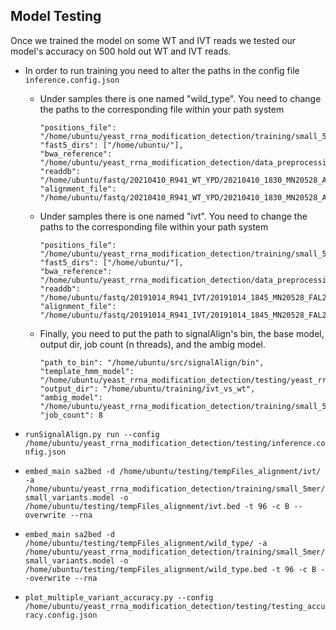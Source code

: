 ## Model Testing

Once we trained the model on some WT and IVT reads we tested our model's accuracy on 500 hold out WT and IVT reads.

* In order to run training you need to alter the paths in the config file `inference.config.json`
    * Under samples there is one named "wild_type". You need to change the paths to the corresponding file within your path system
      ```
      "positions_file": "/home/ubuntu/yeast_rrna_modification_detection/training/small_5mer/yeast_18S_25S_modified.positions",
      "fast5_dirs": ["/home/ubuntu/"],
      "bwa_reference": "/home/ubuntu/yeast_rrna_modification_detection/data_preprocessing/reference/yeast_25S_18S.fa",
      "readdb": "/home/ubuntu/fastq/20210410_R941_WT_YPD/20210410_1830_MN20528_AGN282_f7dbe316/20210410_1830_MN20528_AGN282_f7dbe316.inference.readdb",
      "alignment_file": "/home/ubuntu/fastq/20210410_R941_WT_YPD/20210410_1830_MN20528_AGN282_f7dbe316/20210410_1830_MN20528_AGN282_f7dbe316.2308.sorted.bam",
      ```
    * Under samples there is one named "ivt". You need to change the paths to the corresponding file within your path system
      ```
      "positions_file": "/home/ubuntu/yeast_rrna_modification_detection/training/small_5mer/yeast_18S_25S_canonical.positions",
      "fast5_dirs": ["/home/ubuntu/"],
      "bwa_reference": "/home/ubuntu/yeast_rrna_modification_detection/data_preprocessing/reference/yeast_25S_18S.fa",
      "readdb": "/home/ubuntu/fastq/20191014_R941_IVT/20191014_1845_MN20528_FAL23261_9a8cb226/20191014_1845_MN20528_FAL23261_9a8cb226.inference.readdb",
      "alignment_file": "/home/ubuntu/fastq/20191014_R941_IVT/20191014_1845_MN20528_FAL23261_9a8cb226/20191014_1845_MN20528_FAL23261_9a8cb226.2308.sorted.bam",
      ```
    * Finally, you need to put the path to signalAlign's bin, the base model, output dir, job count (n threads), and the ambig model.
      ```
      "path_to_bin": "/home/ubuntu/src/signalAlign/bin",
      "template_hmm_model": "/home/ubuntu/yeast_rrna_modification_detection/testing/yeast_rrna_ivt_wt_trained_071521.model",
      "output_dir": "/home/ubuntu/training/ivt_vs_wt",
      "ambig_model": "/home/ubuntu/yeast_rrna_modification_detection/training/small_5mer/small_variants.model",
      "job_count": 8
      ```

* `runSignalAlign.py run --config /home/ubuntu/yeast_rrna_modification_detection/testing/inference.config.json`
* `embed_main sa2bed -d /home/ubuntu/testing/tempFiles_alignment/ivt/ -a /home/ubuntu/yeast_rrna_modification_detection/training/small_5mer/small_variants.model -o /home/ubuntu/testing/tempFiles_alignment/ivt.bed -t 96 -c B --overwrite --rna`
* `embed_main sa2bed -d /home/ubuntu/testing/tempFiles_alignment/wild_type/ -a /home/ubuntu/yeast_rrna_modification_detection/training/small_5mer/small_variants.model -o /home/ubuntu/testing/tempFiles_alignment/wild_type.bed -t 96 -c B --overwrite --rna`
* `plot_multiple_variant_accuracy.py --config /home/ubuntu/yeast_rrna_modification_detection/testing/testing_accuracy.config.json`

